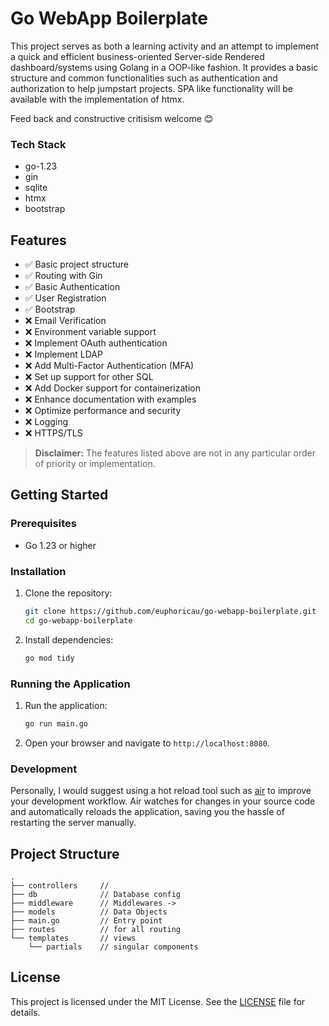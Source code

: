 # Go WebApp Boilerplate

This project serves as both a learning activity and an attempt to implement a quick and efficient business-oriented Server-side Rendered dashboard/systems using Golang in a OOP-like fashion. It provides a basic structure and common functionalities such as authentication and authorization to help jumpstart projects.
SPA like functionality will be available with the implementation of htmx.

Feed back and constructive critisism welcome 😊

### Tech Stack
- go-1.23
- gin
- sqlite
- htmx
- bootstrap

## Features


- ✅ Basic project structure
- ✅ Routing with Gin
- ✅ Basic Authentication
- ✅ User Registration
- ✅ Bootstrap 
- ❌ Email Verification
- ❌ Environment variable support 
- ❌ Implement OAuth authentication
- ❌ Implement LDAP
- ❌ Add Multi-Factor Authentication (MFA)
- ❌ Set up support for other SQL 
- ❌ Add Docker support for containerization
- ❌ Enhance documentation with examples
- ❌ Optimize performance and security
- ❌ Logging 
- ❌ HTTPS/TLS 

> **Disclaimer:** The features listed above are not in any particular order of priority or implementation.

## Getting Started

### Prerequisites

- Go 1.23 or higher

### Installation

1. Clone the repository:
    ```sh
    git clone https://github.com/euphoricau/go-webapp-boilerplate.git
    cd go-webapp-boilerplate
    ```

2. Install dependencies:
    ```sh
    go mod tidy
    ```

### Running the Application

1. Run the application:
    ```sh
    go run main.go
    ```

2. Open your browser and navigate to `http://localhost:8080`.

### Development

Personally, I would suggest using a hot reload tool such as [air](https://github.com/cosmtrek/air) to improve your development workflow. Air watches for changes in your source code and automatically reloads the application, saving you the hassle of restarting the server manually.

## Project Structure

```
.
├── controllers     // 
├── db              // Database config
├── middleware      // Middlewares -> 
├── models          // Data Objects
├── main.go         // Entry point
├── routes          // for all routing 
└── templates       // views
    └── partials    // singular components

```

## License

This project is licensed under the MIT License. See the [LICENSE](LICENSE) file for details.

